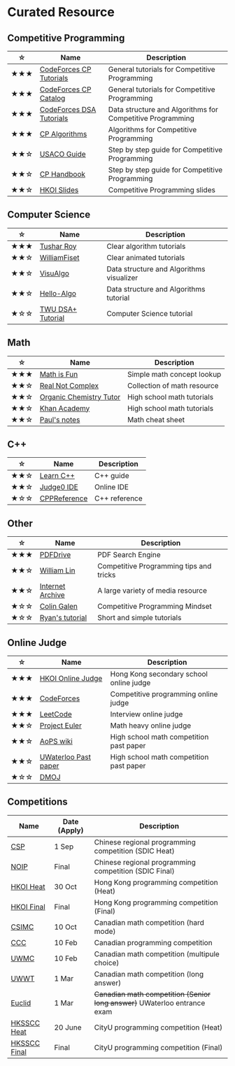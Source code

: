# Curated Resource

## Competitive Programming
|☆|Name|Description|
|-----|-----|-----|
|★★★|[CodeForces CP Tutorials](https://codeforces.com/blog/entry/57282)|General tutorials for Competitive Programming|
|★★★|[CodeForces CP Catalog](https://codeforces.com/catalog)|General tutorials for Competitive Programming|
|★★★|[CodeForces DSA Tutorials](https://codeforces.com/blog/entry/13529)|Data structure and Algorithms for Competitive Programming|
|★★★|[CP Algorithms](https://cp-algorithms.com)|Algorithms for Competitive Programming|
|★★☆|[USACO Guide](https://usaco.guide)|Step by step guide for Competitive Programming|
|★★☆|[CP Handbook](https://cses.fi/book/book.pdf)|Step by step guide for Competitive Programming|
|★★☆|[HKOI Slides](https://hkoi.org/en/training-materials/2023/)|Competitive Programming slides|
## Computer Science
|☆|Name|Description|
|-----|-----|-----|
|★★★|[Tushar Roy](https://www.youtube.com/@tusharroy2525)|Clear algorithm tutorials|
|★★☆|[WilliamFiset](https://www.youtube.com/@WilliamFiset-videos)|Clear animated tutorials|
|★★☆|[VisuAlgo](https://visualgo.net/en)|Data structure and Algorithms visualizer|
|★★☆|[Hello-Algo](https://www.hello-algo.com/en)|Data structure and Algorithms tutorial|
|★☆☆|[TWU DSA+ Tutorial](https://web.ntnu.edu.tw/~algo/)|Computer Science tutorial|

## Math
|☆|Name|Description|
|-----|-----|-----|
|★★★|[Math is Fun](https://www.mathsisfun.com/)|Simple math concept lookup|
|★★☆|[Real Not Complex](https://realnotcomplex.com/)|Collection of math resource|
|★★☆|[Organic Chemistry Tutor](https://www.youtube.com/@TheOrganicChemistryTutor)|High school math tutorials|
|★★☆|[Khan Academy](https://www.khanacademy.org)|High school math tutorials|
|★★☆|[Paul's notes](https://tutorial.math.lamar.edu/)|Math cheat sheet|

## C++
|☆|Name|Description|
|-----|-----|-----|
|★★☆|[Learn C++](https://www.learncpp.com/)|C++ guide|
|★★☆|[Judge0 IDE](https://ide.judge0.com/)|Online IDE|
|★☆☆|[CPPReference](https://en.cppreference.com/w/)|C++ reference|
## Other
|☆|Name|Description|
|-----|-----|-----|
|★★★|[PDFDrive](https://pdfdrive.com)|PDF Search Engine|
|★★☆|[William Lin](https://www.youtube.com/@tmwilliamlin168)|Competitive Programming tips and tricks|
|★★☆|[Internet Archive](https://archive.org/)|A large variety of media resource|
|★☆☆|[Colin Galen](https://www.youtube.com/@ColinGalen)|Competitive Programming Mindset|
|★☆☆|[Ryan's tutorial](https://ryanstutorials.net/)|Short and simple tutorials|
## Online Judge
|☆|Name|Description|
|-----|-----|-----|
|★★★|[HKOI Online Judge](https://judge.hkoi.org/)|Hong Kong secondary school online judge|
|★★★|[CodeForces](https://codeforces.com/problemset)|Competitive programming online judge|
|★★★|[LeetCode](https://leetcode.com/problemset/)|Interview online judge|
|★★☆|[Project Euler](https://projecteuler.net/archives)|Math heavy online judge|
|★★☆|[AoPS wiki](https://artofproblemsolving.com/wiki/index.php?title=Main_Page)|High school math competition past paper|
|★★☆|[UWaterloo Past paper](https://www.cemc.uwaterloo.ca/contests/past_contests.html)|High school math competition past paper|
|★☆☆|[DMOJ](https://dmoj.ca/)|   |
## Competitions
|Name|Date (Apply)|Description|
|-----|-----|-----|
|[CSP](https://hkoi.org/zh/sdic-intro/)|1 Sep|Chinese regional programming competition (SDIC Heat)|
|[NOIP](https://hkoi.org/zh/sdic-intro/)|Final|Chinese regional programming competition (SDIC Final)|
|[HKOI Heat](https://hkoi.org/en/)|30 Oct|Hong Kong programming competition (Heat)|
|[HKOI Final](https://hkoi.org/en/)|Final|Hong Kong programming competition (Final)|
|[CSIMC](https://cemc.uwaterloo.ca/contests/csimc.html)|10 Oct|Canadian math competition (hard mode)|
|[CCC](https://cemc.uwaterloo.ca/contests/ccc-cco.html)|10 Feb|Canadian programming competition|
|[UWMC](https://cemc.uwaterloo.ca/contests/pcf.html)|10 Feb|Canadian math competition (multipule choice)|
|[UWWT](https://cemc.uwaterloo.ca/contests/fgh.html)|1 Mar|Canadian math competition (long answer)|
|[Euclid](https://cemc.uwaterloo.ca/contests/euclid.html)|1 Mar|~~Canadian math competition (Senior long answer)~~ UWaterloo entrance exam|
|[HKSSCC Heat](https://www.cs.cityu.edu.hk/~hksc/)|20 June|CityU programming competition (Heat)|
|[HKSSCC Final](https://www.cs.cityu.edu.hk/~hksc/)|Final|CityU programming competition (Final)|
